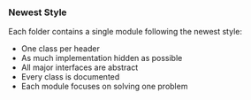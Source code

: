 ### Newest Style

Each folder contains a single module following the newest style:

- One class per header
- As much implementation hidden as possible
- All major interfaces are abstract
- Every class is documented
- Each module focuses on solving one problem
